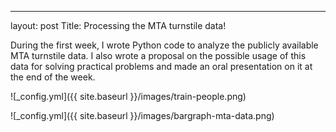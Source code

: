 ---
layout: post
Title: Processing the MTA turnstile data!

During the first week, I wrote Python code to analyze the publicly available MTA turnstile data.
I also wrote a proposal on the possible usage of this data for solving practical problems and made
an oral presentation on it at the end of the week.

![_config.yml]({{ site.baseurl }}/images/train-people.png)

![_config.yml]({{ site.baseurl }}/images/bargraph-mta-data.png)
